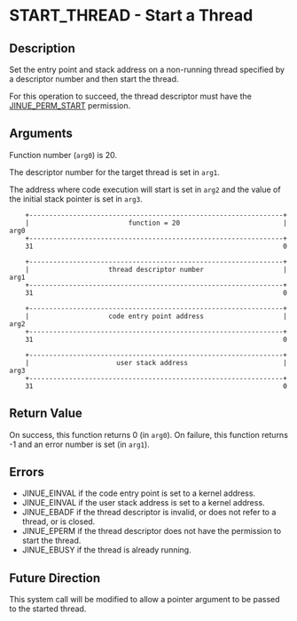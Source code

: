 # START_THREAD - Start a Thread

## Description

Set the entry point and stack address on a non-running thread specified by a
descriptor number and then start the thread.

For this operation to succeed, the thread descriptor must have the
[JINUE_PERM_START](../include/jinue/shared/asm/permissions.h) permission.

## Arguments

Function number (`arg0`) is 20.

The descriptor number for the target thread is set in `arg1`.

The address where code execution will start is set in `arg2` and the
value of the initial stack pointer is set in `arg3`.

```
    +----------------------------------------------------------------+
    |                         function = 20                          |  arg0
    +----------------------------------------------------------------+
    31                                                               0
    
    +----------------------------------------------------------------+
    |                    thread descriptor number                    |  arg1
    +----------------------------------------------------------------+
    31                                                               0

    +----------------------------------------------------------------+
    |                    code entry point address                    |  arg2
    +----------------------------------------------------------------+
    31                                                               0

    +----------------------------------------------------------------+
    |                      user stack address                        |  arg3
    +----------------------------------------------------------------+
    31                                                               0
```

## Return Value

On success, this function returns 0 (in `arg0`). On failure, this function
returns -1 and an error number is set (in `arg1`).

## Errors

* JINUE_EINVAL if the code entry point is set to a kernel address.
* JINUE_EINVAL if the user stack address is set to a kernel address.
* JINUE_EBADF if the thread descriptor is invalid, or does not refer to a
thread, or is closed.
* JINUE_EPERM if the thread descriptor does not have the permission to start
the thread.
* JINUE_EBUSY if the thread is already running.

## Future Direction

This system call will be modified to allow a pointer argument to be passed to
the started thread.
